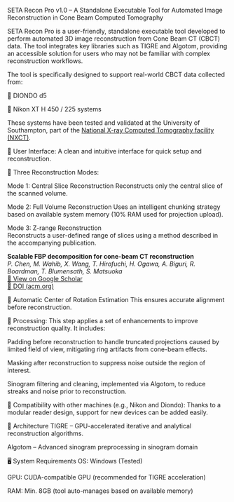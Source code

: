 
SETA Recon Pro v1.0 – A Standalone Executable Tool for Automated Image Reconstruction in Cone Beam Computed Tomography


SETA Recon Pro is a user-friendly, standalone executable tool developed to perform automated 3D image reconstruction from Cone Beam CT (CBCT) data. The tool integrates key libraries such as TIGRE and Algotom, providing an accessible solution for users who may not be familiar with complex reconstruction workflows.

The tool is specifically designed to support real-world CBCT data collected from:

📌 DIONDO d5

📌 Nikon XT H 450 / 225 systems

These systems have been tested and validated at the University of Southampton, part of the [National X-ray Computed Tomography facility (NXCT)](https://www.southampton.ac.uk/muvis/about/equipment/d5.page).

🔹 User Interface: A clean and intuitive interface for quick setup and reconstruction.

🔹 Three Reconstruction Modes:

Mode 1: Central Slice Reconstruction
Reconstructs only the central slice of the scanned volume.

Mode 2: Full Volume Reconstruction
Uses an intelligent chunking strategy based on available system memory (10% RAM used for projection upload).

Mode 3: Z-range Reconstruction  
Reconstructs a user-defined range of slices using a method described in the accompanying publication.  

**Scalable FBP decomposition for cone-beam CT reconstruction**  
_P. Chen, M. Wahib, X. Wang, T. Hirofuchi, H. Ogawa, A. Biguri, R. Boardman, T. Blumensath, S. Matsuoka_  
[🔗 View on Google Scholar](https://scholar.google.com/scholar?hl=en&as_sdt=0%2C5&q=Scalable+FBP+decomposition+for+cone-beam+CT+reconstruction&btnG=)  
[📄 DOI (acm.org)](https://doi.org/10.1145/3458817.3476139)  

🔹 Automatic Center of Rotation Estimation
This ensures accurate alignment before reconstruction.

🔹 Processing:
This step applies a set of enhancements to improve reconstruction quality. It includes:

Padding before reconstruction to handle truncated projections caused by limited field of view, mitigating ring artifacts from cone-beam effects.

Masking after reconstruction to suppress noise outside the region of interest.

Sinogram filtering and cleaning, implemented via Algotom, to reduce streaks and noise prior to reconstruction.

🔹 Compatibility with other machines (e.g., Nikon and Diondo):
Thanks to a modular reader design, support for new devices can be added easily.


🧱 Architecture
TIGRE – GPU-accelerated iterative and analytical reconstruction algorithms.

Algotom – Advanced sinogram preprocessing in sinogram domain


🖥️ System Requirements
OS: Windows (Tested)

GPU: CUDA-compatible GPU (recommended for TIGRE acceleration)

RAM: Min. 8GB (tool auto-manages based on available memory)
